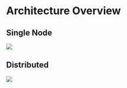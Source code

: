 # Architecture Overview 


## Single Node 

![](/img/icedq-embedded-single-node.png)

## Distributed

![](/img/icedq-embedded-multi-node.png)